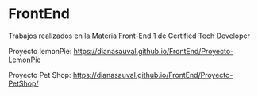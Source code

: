 # FrontEnd
Trabajos realizados en la Materia Front-End 1 de Certified Tech Developer 

Proyecto lemonPie:  https://dianasauval.github.io/FrontEnd/Proyecto-LemonPie

Proyecto Pet Shop: https://dianasauval.github.io/FrontEnd/Proyecto-PetShop/

 
